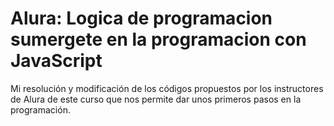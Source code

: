 # Alura: Logica de programacion sumergete en la programacion con JavaScript
Mi resolución y modificación de los códigos propuestos por los instructores de Alura de este curso que nos permite dar unos primeros pasos en la programación.
